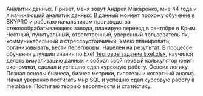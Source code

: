 Аналитик данных. 
Привет, меня зовут Андрей Макаренко, мне 44 года и я начинающий аналитик данных.
В данный момент прохожу обучение в SKYPRO и работаю начальником производства стеклообрабатывающего завода, планирую переезд в сентябре в Крым. Честный, пунктуальный, ответственный, уверенный пользователь пк, коммуникабельный и стрессоустойчивый. Умею планировать, организовывать, вести переговоры. Нацелен на результат.
В процессе обучения улучшил знания по Exel  [Тестовое задание Exel.xlsx](https://github.com/Andrei357159/bug-free-fiesta/files/12421671/Exel.xlsx), научился делать визуализацию данных и собрал свой первый калькулятор юнит-экономики, сделал и успешно сдал курсовую работу.
Освоил логику. 
Познал основы бизнеса, бизнес метрики, гипотезы и когортный анализ.
Начал уверенно постигать мир SQL и успешно сдал курсовую работу в metabase. Постигаю теорию вероятности и статистику.
